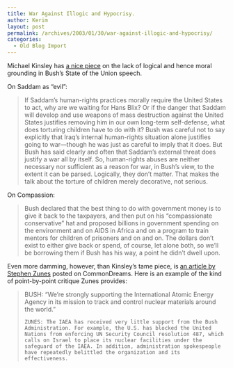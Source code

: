 ```yaml
---
title: War Against Illogic and Hypocrisy.
author: Kerim
layout: post
permalink: /archives/2003/01/30/war-against-illogic-and-hypocrisy/
categories:
  - Old Blog Import
---
```

Michael Kinsley has <a href="http://slate.msn.com/id/2077856/" onclick="_gaq.push(['_trackEvent', 'outbound-article', 'http://slate.msn.com/id/2077856/', 'a nice piece']);" >a nice piece</a> on the lack of logical and hence moral grounding in Bush&#8217;s State of the Union speech.

On Saddam as &#8220;evil&#8221;:


>   If Saddam&#8217;s human-rights practices morally require the United States to act, why are we waiting for Hans Blix? Or if the danger that Saddam will develop and use weapons of mass destruction against the United States justifies removing him in our own long-term self-defense, what does torturing children have to do with it? Bush was careful not to say explicitly that Iraq&#8217;s internal human-rights situation alone justifies going to war&#8212;though he was just as careful to imply that it does. But Bush has said clearly and often that Saddam&#8217;s external threat does justify a war all by itself. So, human-rights abuses are neither necessary nor sufficient as a reason for war, in Bush&#8217;s view, to the extent it can be parsed. Logically, they don&#8217;t matter. That makes the talk about the torture of children merely decorative, not serious.


On Compassion:


>   Bush declared that the best thing to do with government money is to give it back to the taxpayers, and then put on his &#8220;compassionate conservative&#8221; hat and proposed billions in government spending on the environment and on AIDS in Africa and on a program to train mentors for children of prisoners and on and on. The dollars don&#8217;t exist to either give back or spend, of course, let alone both, so we&#8217;ll be borrowing them if Bush has his way, a point he didn&#8217;t dwell upon.


Even more damming, however, than Kinsley&#8217;s tame piece, is <a href="http://www.commondreams.org/views03/0129-09.htm" onclick="_gaq.push(['_trackEvent', 'outbound-article', 'http://www.commondreams.org/views03/0129-09.htm', 'an article by Stephen Zunes']);" >an article by Stephen Zunes</a> posted on CommonDreams. Here is an example of the kind of point-by-point critique Zunes provides:


>   BUSH: &#8220;We&#8217;re strongly supporting the International Atomic Energy Agency in its mission to track and control nuclear materials around the world.&#8221; 
>   
>   
>     ZUNES: The IAEA has received very little support from the Bush Administration. For example, the U.S. has blocked the United Nations from enforcing UN Security Council resolution 487, which calls on Israel to place its nuclear facilities under the safeguard of the IAEA. In addition, administration spokespeople have repeatedly belittled the organization and its effectiveness.
>   


